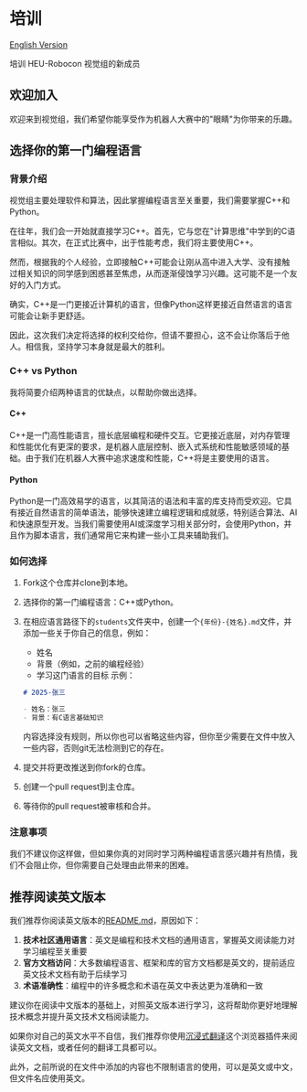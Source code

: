 # 培训

[English Version](README.md)

培训 HEU-Robocon 视觉组的新成员

## 欢迎加入

欢迎来到视觉组，我们希望你能享受作为机器人大赛中的"眼睛"为你带来的乐趣。

## 选择你的第一门编程语言

### 背景介绍

视觉组主要处理软件和算法，因此掌握编程语言至关重要，我们需要掌握C++和Python。

在往年，我们会一开始就直接学习C++。首先，它与您在"计算思维"中学到的C语言相似。其次，在正式比赛中，出于性能考虑，我们将主要使用C++。

然而，根据我的个人经验，立即接触C++可能会让刚从高中进入大学、没有接触过相关知识的同学感到困惑甚至焦虑，从而逐渐侵蚀学习兴趣。这可能不是一个友好的入门方式。

确实，C++是一门更接近计算机的语言，但像Python这样更接近自然语言的语言可能会让新手更舒适。

因此，这次我们决定将选择的权利交给你，但请不要担心，这不会让你落后于他人。相信我，坚持学习本身就是最大的胜利。

### C++ vs Python

我将简要介绍两种语言的优缺点，以帮助你做出选择。

#### C++

C++是一门高性能语言，擅长底层编程和硬件交互。它更接近底层，对内存管理和性能优化有更深的要求，是机器人底层控制、嵌入式系统和性能敏感领域的基础。由于我们在机器人大赛中追求速度和性能，C++将是主要使用的语言。

#### Python

Python是一门高效易学的语言，以其简洁的语法和丰富的库支持而受欢迎。它具有接近自然语言的简单语法，能够快速建立编程逻辑和成就感，特别适合算法、AI和快速原型开发。当我们需要使用AI或深度学习相关部分时，会使用Python，并且作为脚本语言，我们通常用它来构建一些小工具来辅助我们。

### 如何选择

1. Fork这个仓库并clone到本地。
2. 选择你的第一门编程语言：C++或Python。
3. 在相应语言路径下的`students`文件夹中，创建一个`{年份}-{姓名}.md`文件，并添加一些关于你自己的信息，例如：
   - 姓名
   - 背景（例如，之前的编程经验）
   - 学习这门语言的目标
    示例：

    ```markdown
    # 2025-张三

    - 姓名：张三
    - 背景：有C语言基础知识
    ```

    内容选择没有规则，所以你也可以省略这些内容，但你至少需要在文件中放入一些内容，否则git无法检测到它的存在。
4. 提交并将更改推送到你fork的仓库。
5. 创建一个pull request到主仓库。
6. 等待你的pull request被审核和合并。

### 注意事项

我们不建议你这样做，但如果你真的对同时学习两种编程语言感兴趣并有热情，我们不会阻止你，但你需要自己处理由此带来的困难。

## 推荐阅读英文版本

我们推荐你阅读英文版本的[README.md](README.md)，原因如下：

1. **技术社区通用语言**：英文是编程和技术文档的通用语言，掌握英文阅读能力对学习编程至关重要
2. **官方文档访问**：大多数编程语言、框架和库的官方文档都是英文的，提前适应英文技术文档有助于后续学习
3. **术语准确性**：编程中的许多概念和术语在英文中表达更为准确和一致

建议你在阅读中文版本的基础上，对照英文版本进行学习，这将帮助你更好地理解技术概念并提升英文技术文档阅读能力。

如果你对自己的英文水平不自信，我们推荐你使用[沉浸式翻译](https://immersivetranslate.com/zh-Hans/)这个浏览器插件来阅读英文文档，或者任何的翻译工具都可以。

此外，之前所说的在文件中添加的内容也不限制语言的使用，可以是英文或中文，但文件名应使用英文。
